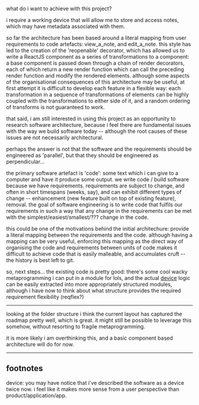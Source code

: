 what do i want to achieve with this project?

i require a working device that will allow me to store and access notes, which
may have metadata associated with them.

so far the architecture has been based around a literal mapping from user
requirements to code artefacts: view_a_note, and edit_a_note. this style has led
to the creation of the 'reopenable' decorator, which has allowed us to write a
ReactJS component as a series of transformations to a component: a base
component is passed down through a chain of render decorators, each of which
return a new render function which can call the preceding render function and
modify the rendered elements. although some aspects of the organisational
consequences of this architecture may be useful, at first attempt it is
difficult to develop each feature in a flexible way: each transformation in a
sequence of transformations of elements can be highly coupled with the
transformations to either side of it, and a random ordering of transforms is not
guaranteed to work.

that said, i am still interested in using this project as an opportunity to
research software architecture, because i feel there are fundamental issues with
the way we build software today -- although the root causes of these issues are
not necessarily architectural.

perhaps the answer is not that the software and the requirements should be
engineered as 'parallel', but that they should be engineered as perpendicular...

the primary software artefact is 'code': some text which i can give to a
computer and have it produce some output. we write code / build software because
we have requirements. requirements are subject to change, and often in short
timespans (weeks, say), and can exhibit different types of change -- enhancement
(new feature built on top of existing feature), removal. the goal of software
engineering is to write code that fulfils our requirements in such a way that
any change in the requirements can be met with the simplest/easiest/smallest/???
change in the code.

this could be one of the motivations behind the initial architechure: provide a
literal mapping between the requirements and the code. although having a mapping
can be very useful, enforcing this mapping as the direct way of organising the
code and requirements between units of code makes it difficult to achieve code
that is easily malleable, and accumulates cruft -- the history is best left to
git.

so, next steps... the existing code is pretty good: there's some cool wacky
metaprogramming i can put in a module for lols, and the actual [device](#device)
logic can be easily extracted into more appropriately structured modules,
although i have now to think about what structure provides the required
requirement flexibility (reqflex?)

---

looking at the folder structure i think the current layout has captured the
roadmap pretty well, which is great. it might still be possible to leverage this
somehow, without resorting to fragile metaprogramming.

it is more likely i am overthinking this, and a basic component based architecture will do for now.

---

## footnotes

<a name="device">device</a>: you may have notice that i've described the
software as a device twice now. i feel like it makes more sense from a user
perspective than product/application/app.
